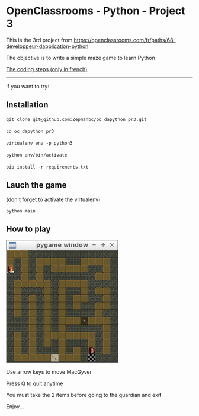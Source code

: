 # OpenClassrooms - Python - Project 3
This is the 3rd project from https://openclassrooms.com/fr/paths/68-developpeur-dapplication-python

The objective is to write a simple maze game to learn Python

[The coding steps (only in french)](doc/projet_3.md) 

----

if you want to try:

## Installation

    git clone git@github.com:Zepmanbc/oc_dapython_pr3.git

    cd oc_dapython_pr3

    virtualenv env -p python3

    python env/bin/activate

    pip install -r requirements.txt

## Lauch the game

(don't forget to activate the virtualenv)

    python main

## How to play

![THE game](doc/items.png)

Use arrow keys to move MacGyver

Press Q to quit anytime

You must take the 2 items before going to the guardian and exit

Enjoy...